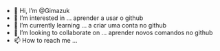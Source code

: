 - 👋 Hi, I’m @Gimazuk
- 👀 I’m interested in ... aprender a usar o github
- 🌱 I’m currently learning ... a criar uma conta no github
- 💞️ I’m looking to collaborate on ... aprender novos comandos no github
- 📫 How to reach me ... 

<!---
Gimazuk/Gimazuk is a ✨ special ✨ repository because its `README.md` (this file) appears on your GitHub profile.
You can click the Preview link to take a look at your changes.
--->
